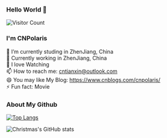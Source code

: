 ### Hello World 👋
![Visitor Count](https://profile-counter.glitch.me/CNPolaris/count.svg)

### I'm CNPolaris 
🔭 I’m currently studing in ZhenJiang, China  
👯 Currently working in ZhenJiang, China  
🤔 I love Watching  
📫 How to reach me: cntianxin@outlook.com   
😄 You may like My Blog: https://www.cnblogs.com/cnpolaris/     
⚡ Fun fact: Movie     

### About My Github
[![Top Langs](https://github-readme-stats.vercel.app/api/top-langs/?username=CNPolaris)](https://github.com/CNPolaris/github-readme-stats)

![Christmas's GitHub stats](https://github-readme-stats.vercel.app/api?username=CNPolaris&show_icons=true&theme=tokyonight)
<!--
**CNPolaris/CNPolaris** is a ✨ _special_ ✨ repository because its `README.md` (this file) appears on your GitHub profile.

Here are some ideas to get you started:

- 🔭 I’m currently working on ...
- 🌱 I’m currently learning ...
- 👯 I’m looking to collaborate on ...
- 🤔 I’m looking for help with ...
- 💬 Ask me about ...
- 📫 How to reach me: ...
- 😄 Pronouns: ...
- ⚡ Fun fact: ...
-->
